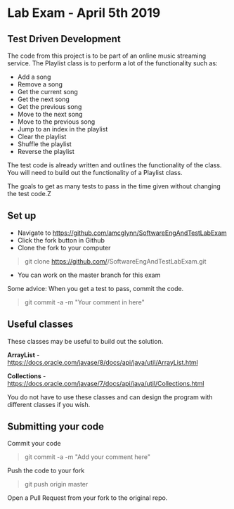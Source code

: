 # Lab Exam - April 5th 2019

## Test Driven Development

The code from this project is to be part of an online music streaming service.
The Playlist class is to perform a lot of the functionality such as:
* Add a song
* Remove a song
* Get the current song
* Get the next song
* Get the previous song
* Move to the next song
* Move to the previous song
* Jump to an index in the playlist 
* Clear the playlist
* Shuffle the playlist
* Reverse the playlist

The test code is already written and outlines the functionality of the class. You will need to build out the functionality of a Playlist class.  

The goals to get as many tests to pass in the time given without changing the test code.Z

## Set up
* Navigate to https://github.com/amcglynn/SoftwareEngAndTestLabExam
* Click the fork button in Github
* Clone the fork to your computer
> git clone https://github.com/<your username here>/SoftwareEngAndTestLabExam.git
* You can work on the master branch for this exam

Some advice: When you get a test to pass, commit the code.
> git commit -a -m "Your comment in here"


## Useful classes
These classes may be useful to build out the solution. 

**ArrayList** - https://docs.oracle.com/javase/8/docs/api/java/util/ArrayList.html

**Collections** - https://docs.oracle.com/javase/7/docs/api/java/util/Collections.html

You do not have to use these classes and can design the program with different classes if you wish.

## Submitting your code
Commit your code
> git commit -a -m "Add your comment here"

Push the code to your fork
> git push origin master

Open a Pull Request from your fork to the original repo.
